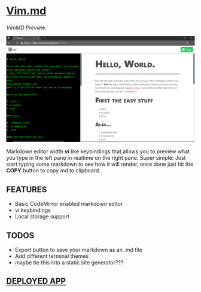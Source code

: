# [Vim.md](https://joseamarin.github.io/vim.MD/)

*VimMD Preview.*

[![scrnshot](https://raw.githubusercontent.com/joseamarin/vim.MD/gh-pages/assets/vimmd-scrnshot.png)](https://joseamarin.github.io/vim.MD/)



Markdown editor width **vi** like keybindings that allows you to preview what you type in the left pane in realtime on the right pane. Super simple: Just start typing  some markdown to see how it will render, once done just hit the **COPY** button to copy md to clipboard.

## FEATURES

* Basic CodeMirror enabled markdown editor
* vi keybindings
* Local storage support

## TODOS

* Export button to save your markdown as an .md file
* Add different terminal themes
* maybe tie this into a static site generator???

## [DEPLOYED APP](https://joseamarin.github.io/vim.MD/)
